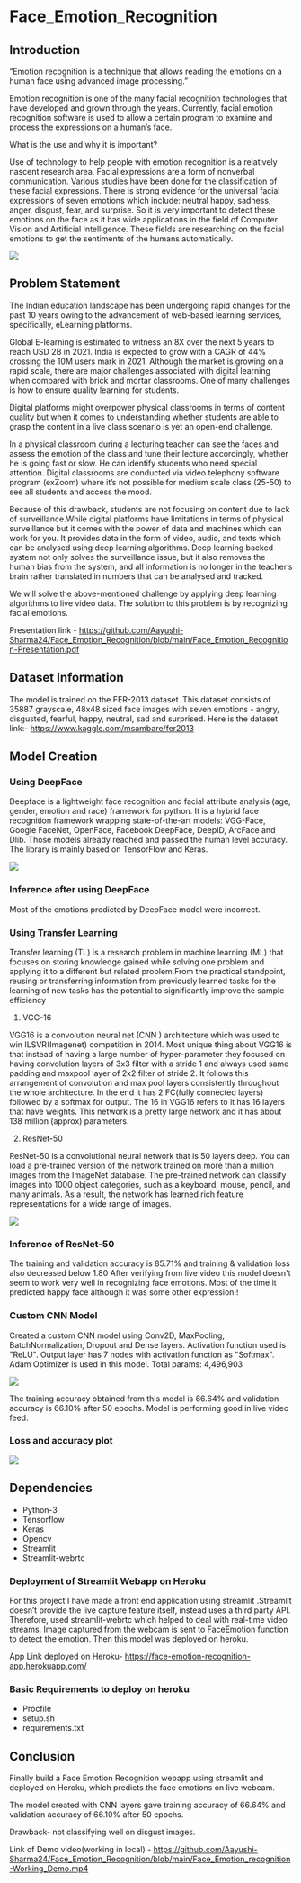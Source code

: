 # Face_Emotion_Recognition
## Introduction

“Emotion recognition is a technique that allows reading the emotions on a human face using advanced image processing.”

Emotion recognition is one of the many facial recognition technologies that have developed and grown through the years. Currently, facial emotion recognition software is used to allow a certain program to examine and process the expressions on a human’s face. 

What is the use and why it is important?

Use of technology to help people with emotion recognition is a relatively nascent research area. Facial expressions are a form of nonverbal communication. Various studies have been done for the classification of these facial expressions. There is strong evidence for the universal facial expressions of seven emotions which include: neutral happy, sadness, anger, disgust, fear, and surprise. So it is very important to detect these emotions on the face as it has wide applications in the field of Computer Vision and Artificial Intelligence. These fields are researching on the facial emotions to get the sentiments of the humans automatically.

<img src="Images/Picture1.png">

## Problem Statement
The Indian education landscape has been undergoing rapid changes for the past 10 years owing to the advancement of web-based learning services, specifically, eLearning platforms.

Global E-learning is estimated to witness an 8X over the next 5 years to reach USD 2B in 2021. India is expected to grow with a CAGR of 44% crossing the 10M users mark in 2021.
Although the market is growing on a rapid scale, there are major challenges associated with digital learning when compared with brick and mortar classrooms. One of many challenges 
is how to ensure quality learning for students.

Digital platforms might overpower physical classrooms in terms of content quality but when it comes to understanding whether students are able to grasp the content in a live class scenario is yet an open-end challenge.

In a physical classroom during a lecturing teacher can see the faces and assess the emotion of the class and tune their lecture accordingly, whether he is going fast or slow. He 
can identify students who need special attention. Digital classrooms are conducted via video telephony software program (exZoom) where it’s not possible for medium scale class 
(25-50) to see all students and access the mood.

Because of this drawback, students are not focusing on content due to lack of surveillance.While digital platforms have limitations in terms of physical surveillance but it comes with the power of data and machines which can work for you. It provides data in the form of video, audio, and texts which can be analysed using deep learning algorithms. Deep learning backed system not only solves the surveillance issue, but it also removes the human bias from the system, and all information is no longer in the teacher’s brain rather translated in numbers that can be analysed and tracked.

We will solve the above-mentioned challenge by applying deep learning algorithms to live video data. The solution to this problem is by recognizing facial emotions.

Presentation link - https://github.com/Aayushi-Sharma24/Face_Emotion_Recognition/blob/main/Face_Emotion_Recognition-Presentation.pdf

## Dataset Information
The model is trained on the FER-2013 dataset .This dataset consists of 35887 grayscale, 48x48 sized face images with seven emotions - angry, disgusted, fearful, happy, neutral, sad and surprised. Here is the dataset link:- https://www.kaggle.com/msambare/fer2013

## Model Creation
### Using DeepFace
Deepface is a lightweight face recognition and facial attribute analysis (age, gender, emotion and race) framework for python. It is a hybrid face recognition framework wrapping state-of-the-art models: VGG-Face, Google FaceNet, OpenFace, Facebook DeepFace, DeepID, ArcFace and Dlib. Those models already reached and passed the human level accuracy. The library is mainly based on TensorFlow and Keras.

<img src="Images/Picture2.png">

### Inference after using DeepFace
Most of the emotions predicted by DeepFace model were incorrect.

### Using Transfer Learning

Transfer learning (TL) is a research problem in machine learning (ML) that focuses on storing knowledge gained while solving one problem and applying it to a different but related problem.From the practical standpoint, reusing or transferring information from previously learned tasks for the learning of new tasks has the potential to significantly improve the sample efficiency

1. VGG-16

VGG16 is a convolution neural net (CNN ) architecture which was used to win ILSVR(Imagenet) competition in 2014.
Most unique thing about VGG16 is that instead of having a large number of hyper-parameter they focused on having convolution layers of 3x3 filter with a stride 1 and always used 
same padding and maxpool layer of 2x2 filter of stride 2. It follows this arrangement of convolution and max pool layers consistently throughout the whole architecture. In the 
end it has 2 FC(fully connected layers) followed by a softmax for output. The 16 in VGG16 refers to it has 16 layers that have weights. This network is a pretty large network 
and it has about 138 million (approx) parameters.


2. ResNet-50

ResNet-50 is a convolutional neural network that is 50 layers deep. You can load a pre-trained version of the network trained on more than a million images from the ImageNet 
database. The pre-trained network can classify images into 1000 object categories, such as a keyboard, mouse, pencil, and many animals. As a result, the network has learned rich 
feature representations for a wide range of images.

<img src="Images/Picture3.png">

### Inference of ResNet-50
The training and validation accuracy is 85.71% and training & validation loss also decreased below 1.80
After verifying from live video this model doesn't seem to work very well in recognizing face emotions. Most of the time it predicted happy face although it was some other expression!!

### Custom CNN Model

Created a custom CNN model using Conv2D, MaxPooling, BatchNormalization, Dropout and Dense layers. Activation function used is "ReLU". Output layer has 7 nodes with activation function as "Softmax". Adam Optimizer is used in this model.
Total params: 4,496,903

<img src="Images/Picture4.jpg">

The training accuracy obtained from this model is 66.64% and validation accuracy is 66.10% after 50 epochs. Model is performing good in live video feed.

### Loss and accuracy plot
<img src="Images/Picture5.png">

## Dependencies
* Python-3
* Tensorflow
* Keras
* Opencv
* Streamlit
* Streamlit-webrtc

### Deployment of Streamlit Webapp on Heroku

For this project I have made a front end application using streamlit .Streamlit doesn’t provide the live capture feature itself, instead uses a third party API. Therefore, used streamlit-webrtc which helped to deal with real-time video streams. Image captured from the webcam is sent to FaceEmotion function to detect the emotion. Then this model was deployed on heroku.

App Link deployed on Heroku- https://face-emotion-recognition-app.herokuapp.com/

### Basic Requirements to deploy on heroku
* Procfile
* setup.sh
* requirements.txt 

## Conclusion
Finally build a Face Emotion Recognition webapp using streamlit and deployed on Heroku, which predicts the face emotions on live webcam.

The model created with CNN layers gave training accuracy of 66.64% and validation accuracy of 66.10% after 50 epochs.

Drawback- not classifying well on disgust images.

Link of Demo video(working in local) - https://github.com/Aayushi-Sharma24/Face_Emotion_Recognition/blob/main/Face_Emotion_recognition-Working_Demo.mp4


